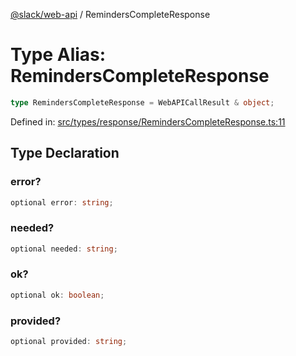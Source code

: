 [@slack/web-api](../index.md) / RemindersCompleteResponse

# Type Alias: RemindersCompleteResponse

```ts
type RemindersCompleteResponse = WebAPICallResult & object;
```

Defined in: [src/types/response/RemindersCompleteResponse.ts:11](https://github.com/slackapi/node-slack-sdk/blob/main/packages/web-api/src/types/response/RemindersCompleteResponse.ts#L11)

## Type Declaration

### error?

```ts
optional error: string;
```

### needed?

```ts
optional needed: string;
```

### ok?

```ts
optional ok: boolean;
```

### provided?

```ts
optional provided: string;
```
